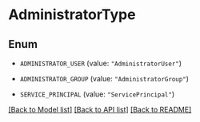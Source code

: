 # AdministratorType

## Enum


* `ADMINISTRATOR_USER` (value: `"AdministratorUser"`)

* `ADMINISTRATOR_GROUP` (value: `"AdministratorGroup"`)

* `SERVICE_PRINCIPAL` (value: `"ServicePrincipal"`)


[[Back to Model list]](../README.md#documentation-for-models) [[Back to API list]](../README.md#documentation-for-api-endpoints) [[Back to README]](../README.md)


